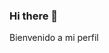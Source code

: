### Hi there 👋
Bienvenido a mi perfil
<!--
**LuisLeyva24/LuisLeyva24** is a ✨ _special_ ✨ repository because its `README.md` (this file) appears on your GitHub profile.

Here are some ideas to get you started:
Joven Estudiante
-  Actualmente estoy estudiando en el Instituto  Tecnologico de Tijuana
- 🌱 Meta principal a corto plazo egresar de mi carrera
- 👯 I’m looking to collaborate on ...
- 🤔 I’m looking for help with ...
- 💬 Ask me about ...
- 📫 How to reach me: ...
- 😄 Pasatiempo favorito la fotografia por la ciudad...
- ⚡ Fun fact: ...
-->
